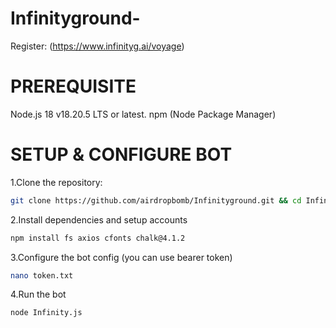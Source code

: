 # Infinityground-
Register: (https://www.infinityg.ai/voyage)

# PREREQUISITE
Node.js 18 v18.20.5 LTS or latest.
npm (Node Package Manager)

# SETUP & CONFIGURE BOT
1.Clone the repository:
```bash
git clone https://github.com/airdropbomb/Infinityground.git && cd Infinityground
```
2.Install dependencies and setup accounts
```bash
npm install fs axios cfonts chalk@4.1.2
```
3.Configure the bot config (you can use bearer token)
```bash
nano token.txt
```
4.Run the bot
```bash
node Infinity.js
```
